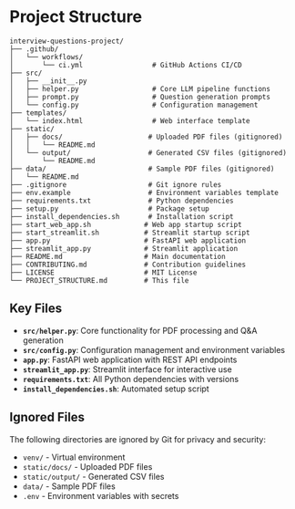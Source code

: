 # Project Structure

```
interview-questions-project/
├── .github/
│   └── workflows/
│       └── ci.yml                 # GitHub Actions CI/CD
├── src/
│   ├── __init__.py
│   ├── helper.py                  # Core LLM pipeline functions
│   ├── prompt.py                  # Question generation prompts
│   └── config.py                  # Configuration management
├── templates/
│   └── index.html                 # Web interface template
├── static/
│   ├── docs/                     # Uploaded PDF files (gitignored)
│   │   └── README.md
│   └── output/                   # Generated CSV files (gitignored)
│       └── README.md
├── data/                         # Sample PDF files (gitignored)
│   └── README.md
├── .gitignore                    # Git ignore rules
├── env.example                   # Environment variables template
├── requirements.txt              # Python dependencies
├── setup.py                      # Package setup
├── install_dependencies.sh       # Installation script
├── start_web_app.sh             # Web app startup script
├── start_streamlit.sh           # Streamlit startup script
├── app.py                       # FastAPI web application
├── streamlit_app.py             # Streamlit application
├── README.md                    # Main documentation
├── CONTRIBUTING.md              # Contribution guidelines
├── LICENSE                      # MIT License
└── PROJECT_STRUCTURE.md         # This file
```

## Key Files

- **`src/helper.py`**: Core functionality for PDF processing and Q&A generation
- **`src/config.py`**: Configuration management and environment variables
- **`app.py`**: FastAPI web application with REST API endpoints
- **`streamlit_app.py`**: Streamlit interface for interactive use
- **`requirements.txt`**: All Python dependencies with versions
- **`install_dependencies.sh`**: Automated setup script

## Ignored Files

The following directories are ignored by Git for privacy and security:
- `venv/` - Virtual environment
- `static/docs/` - Uploaded PDF files
- `static/output/` - Generated CSV files
- `data/` - Sample PDF files
- `.env` - Environment variables with secrets
